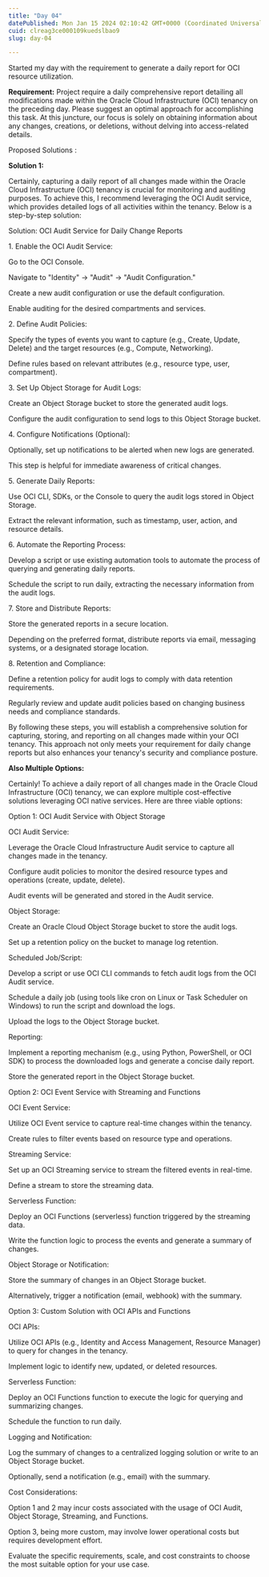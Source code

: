 ```yaml
---
title: "Day 04"
datePublished: Mon Jan 15 2024 02:10:42 GMT+0000 (Coordinated Universal Time)
cuid: clreag3ce000109kuedslbao9
slug: day-04

---
```


Started my day with the requirement to generate a daily report for OCI resource utilization.

**Requirement:** Project require a daily comprehensive report detailing all modifications made within the Oracle Cloud Infrastructure (OCI) tenancy on the preceding day. Please suggest an optimal approach for accomplishing this task. At this juncture, our focus is solely on obtaining information about any changes, creations, or deletions, without delving into access-related details. 

Proposed Solutions :

**Solution 1:**

Certainly, capturing a daily report of all changes made within the Oracle Cloud Infrastructure (OCI) tenancy is crucial for monitoring and auditing purposes. To achieve this, I recommend leveraging the OCI Audit service, which provides detailed logs of all activities within the tenancy. Below is a step-by-step solution:

Solution: OCI Audit Service for Daily Change Reports

1\. Enable the OCI Audit Service:

Go to the OCI Console.

Navigate to "Identity" -&gt; "Audit" -&gt; "Audit Configuration."

Create a new audit configuration or use the default configuration.

Enable auditing for the desired compartments and services.

2\. Define Audit Policies:

Specify the types of events you want to capture (e.g., Create, Update, Delete) and the target resources (e.g., Compute, Networking).

Define rules based on relevant attributes (e.g., resource type, user, compartment).

3\. Set Up Object Storage for Audit Logs:

Create an Object Storage bucket to store the generated audit logs.

Configure the audit configuration to send logs to this Object Storage bucket.

4\. Configure Notifications (Optional):

Optionally, set up notifications to be alerted when new logs are generated.

This step is helpful for immediate awareness of critical changes.

5\. Generate Daily Reports:

Use OCI CLI, SDKs, or the Console to query the audit logs stored in Object Storage.

Extract the relevant information, such as timestamp, user, action, and resource details.

6\. Automate the Reporting Process:

Develop a script or use existing automation tools to automate the process of querying and generating daily reports.

Schedule the script to run daily, extracting the necessary information from the audit logs.

7\. Store and Distribute Reports:

Store the generated reports in a secure location.

Depending on the preferred format, distribute reports via email, messaging systems, or a designated storage location.

8\. Retention and Compliance:

Define a retention policy for audit logs to comply with data retention requirements.

Regularly review and update audit policies based on changing business needs and compliance standards.

By following these steps, you will establish a comprehensive solution for capturing, storing, and reporting on all changes made within your OCI tenancy. This approach not only meets your requirement for daily change reports but also enhances your tenancy's security and compliance posture.

**Also Multiple Options:**

Certainly! To achieve a daily report of all changes made in the Oracle Cloud Infrastructure (OCI) tenancy, we can explore multiple cost-effective solutions leveraging OCI native services. Here are three viable options:

Option 1: OCI Audit Service with Object Storage

OCI Audit Service:

Leverage the Oracle Cloud Infrastructure Audit service to capture all changes made in the tenancy.

Configure audit policies to monitor the desired resource types and operations (create, update, delete).

Audit events will be generated and stored in the Audit service.

Object Storage:

Create an Oracle Cloud Object Storage bucket to store the audit logs.

Set up a retention policy on the bucket to manage log retention.

Scheduled Job/Script:

Develop a script or use OCI CLI commands to fetch audit logs from the OCI Audit service.

Schedule a daily job (using tools like cron on Linux or Task Scheduler on Windows) to run the script and download the logs.

Upload the logs to the Object Storage bucket.

Reporting:

Implement a reporting mechanism (e.g., using Python, PowerShell, or OCI SDK) to process the downloaded logs and generate a concise daily report.

Store the generated report in the Object Storage bucket.

Option 2: OCI Event Service with Streaming and Functions

OCI Event Service:

Utilize OCI Event service to capture real-time changes within the tenancy.

Create rules to filter events based on resource type and operations.

Streaming Service:

Set up an OCI Streaming service to stream the filtered events in real-time.

Define a stream to store the streaming data.

Serverless Function:

Deploy an OCI Functions (serverless) function triggered by the streaming data.

Write the function logic to process the events and generate a summary of changes.

Object Storage or Notification:

Store the summary of changes in an Object Storage bucket.

Alternatively, trigger a notification (email, webhook) with the summary.

Option 3: Custom Solution with OCI APIs and Functions

OCI APIs:

Utilize OCI APIs (e.g., Identity and Access Management, Resource Manager) to query for changes in the tenancy.

Implement logic to identify new, updated, or deleted resources.

Serverless Function:

Deploy an OCI Functions function to execute the logic for querying and summarizing changes.

Schedule the function to run daily.

Logging and Notification:

Log the summary of changes to a centralized logging solution or write to an Object Storage bucket.

Optionally, send a notification (e.g., email) with the summary.

Cost Considerations:

Option 1 and 2 may incur costs associated with the usage of OCI Audit, Object Storage, Streaming, and Functions.

Option 3, being more custom, may involve lower operational costs but requires development effort.

Evaluate the specific requirements, scale, and cost constraints to choose the most suitable option for your use case.